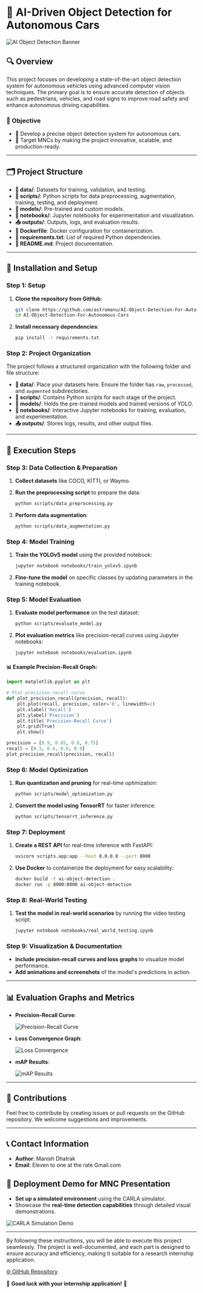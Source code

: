 # 🚗 **AI-Driven Object Detection for Autonomous Cars**

![AI Object Detection Banner](https://via.placeholder.com/1200x400.png?text=AI+Driven+Object+Detection+for+Autonomous+Cars)

## 🔍 Overview

This project focuses on developing a state-of-the-art object detection system for autonomous vehicles using advanced computer vision techniques. The primary goal is to ensure accurate detection of objects such as pedestrians, vehicles, and road signs to improve road safety and enhance autonomous driving capabilities.

### 🎯 Objective

- 🚀 Develop a precise object detection system for autonomous cars.
- 🎯 Target MNCs by making the project innovative, scalable, and production-ready.

---

## 🗂️ Project Structure

- **📂 data/**: Datasets for training, validation, and testing.
- **📜 scripts/**: Python scripts for data preprocessing, augmentation, training, testing, and deployment.
- **📁 models/**: Pre-trained and custom models.
- **📓 notebooks/**: Jupyter notebooks for experimentation and visualization.
- **📤 outputs/**: Outputs, logs, and evaluation results.
- **🐳 Dockerfile**: Docker configuration for containerization.
- **📄 requirements.txt**: List of required Python dependencies.
- **📖 README.md**: Project documentation.

---

## 🚀 Installation and Setup

### Step 1: Setup

1. **Clone the repository from GitHub**:

    ```bash
    git clone https://github.com/astromanu/AI-Object-Detection-For-Autonomous-Cars.git
    cd AI-Object-Detection-For-Autonomous-Cars
    ```

2. **Install necessary dependencies**:

    ```bash
    pip install -r requirements.txt
    ```

### Step 2: Project Organization

The project follows a structured organization with the following folder and file structure:

- **📂 data/**: Place your datasets here. Ensure the folder has `raw`, `processed`, and `augmented` subdirectories.
- **📜 scripts/**: Contains Python scripts for each stage of the project.
- **📁 models/**: Holds the pre-trained models and trained versions of YOLO.
- **📓 notebooks/**: Interactive Jupyter notebooks for training, evaluation, and experimentation.
- **📤 outputs/**: Stores logs, results, and other output files.

---

## 🔧 Execution Steps

### Step 3: Data Collection & Preparation

1. **Collect datasets** like COCO, KITTI, or Waymo.

2. **Run the preprocessing script** to prepare the data:

    ```bash
    python scripts/data_preprocessing.py
    ```

3. **Perform data augmentation**:

    ```bash
    python scripts/data_augmentation.py
    ```

### Step 4: Model Training

1. **Train the YOLOv5 model** using the provided notebook:

    ```bash
    jupyter notebook notebooks/train_yolov5.ipynb
    ```

2. **Fine-tune the model** on specific classes by updating parameters in the training notebook.

### Step 5: Model Evaluation

1. **Evaluate model performance** on the test dataset:

    ```bash
    python scripts/evaluate_model.py
    ```

2. **Plot evaluation metrics** like precision-recall curves using Jupyter notebooks:

    ```bash
    jupyter notebook notebooks/evaluation.ipynb
    ```

#### 📊 Example Precision-Recall Graph:

```python
import matplotlib.pyplot as plt

# Plot precision-recall curve
def plot_precision_recall(precision, recall):
    plt.plot(recall, precision, color='b', linewidth=2)
    plt.xlabel('Recall')
    plt.ylabel('Precision')
    plt.title('Precision-Recall Curve')
    plt.grid(True)
    plt.show()

precision = [0.9, 0.85, 0.8, 0.75]
recall = [0.1, 0.4, 0.6, 0.9]
plot_precision_recall(precision, recall)
```

### Step 6: Model Optimization

1. **Run quantization and pruning** for real-time optimization:

    ```bash
    python scripts/model_optimization.py
    ```

2. **Convert the model using TensorRT** for faster inference:

    ```bash
    python scripts/tensorrt_inference.py
    ```

### Step 7: Deployment

1. **Create a REST API** for real-time inference with FastAPI:

    ```bash
    uvicorn scripts.app:app --host 0.0.0.0 --port 8000
    ```

2. **Use Docker** to containerize the deployment for easy scalability:

    ```bash
    docker build -t ai-object-detection .
    docker run -p 8000:8000 ai-object-detection
    ```

### Step 8: Real-World Testing

1. **Test the model in real-world scenarios** by running the video testing script:

    ```bash
    jupyter notebook notebooks/real_world_testing.ipynb
    ```

### Step 9: Visualization & Documentation

- **Include precision-recall curves and loss graphs** to visualize model performance.
- **Add animations and screenshots** of the model's predictions in action.

---

## 📊 Evaluation Graphs and Metrics

- **Precision-Recall Curve**:

  ![Precision-Recall Curve](https://via.placeholder.com/800x400.png?text=Precision-Recall+Curve)

- **Loss Convergence Graph**:

  ![Loss Convergence](https://via.placeholder.com/800x400.png?text=Loss+Convergence)

- **mAP Results**:

  ![mAP Results](https://via.placeholder.com/800x400.png?text=mAP+Results)

---

## 🤝 Contributions

Feel free to contribute by creating issues or pull requests on the GitHub repository. We welcome suggestions and improvements.

---

## 📞 Contact Information

- **Author**: Manish Dhatrak
- **Email**: Eleven to one at the rate Gmail.com

## 🏁 Deployment Demo for MNC Presentation

- **Set up a simulated environment** using the CARLA simulator.
- Showcase the **real-time detection capabilities** through detailed visual demonstrations.

![CARLA Simulation Demo](https://via.placeholder.com/1200x600.png?text=CARLA+Simulation+Demo)

---

By following these instructions, you will be able to execute this project seamlessly. The project is well-documented, and each part is designed to ensure accuracy and efficiency, making it suitable for a research internship application.

[🌐 GitHub Repository](https://github.com/astromanu/AI-Object-Detection-For-Autonomous-Cars)

🌟 **Good luck with your internship application!** 🚀


